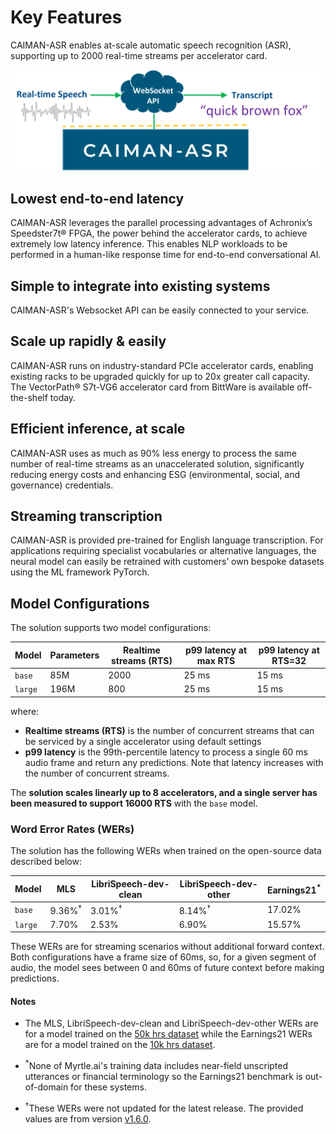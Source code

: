 # Key Features
CAIMAN-ASR enables at-scale automatic speech recognition (ASR), supporting up to 2000 real-time streams per accelerator card.

![CAIMAN-ASR flow](./assets/caiman-asr-flow-1024x328.png)


## Lowest end-to-end latency
CAIMAN-ASR leverages the parallel processing advantages of Achronix’s Speedster7t® FPGA, the power behind the accelerator cards, to achieve extremely low latency inference. This enables NLP workloads to be performed in a human-like response time for end-to-end conversational AI.

## Simple to integrate into existing systems
CAIMAN-ASR's Websocket API can be easily connected to your service.

## Scale up rapidly & easily
CAIMAN-ASR runs on industry-standard PCIe accelerator cards, enabling existing racks to be upgraded quickly for up to 20x greater call capacity. The VectorPath® S7t-VG6 accelerator card from BittWare is available off-the-shelf today.

## Efficient inference, at scale
CAIMAN-ASR uses as much as 90% less energy to process the same number of real-time streams as an unaccelerated solution, significantly reducing energy costs and enhancing ESG (environmental, social, and governance) credentials.


## Streaming transcription
CAIMAN-ASR is provided pre-trained for English language transcription. For applications requiring specialist vocabularies or alternative languages, the neural model can easily be retrained with customers’ own bespoke datasets using the ML framework PyTorch.

## Model Configurations <a name="model-configs"></a>

The solution supports two model configurations:

| Model   | Parameters | Realtime streams (RTS) | p99 latency at max RTS    | p99 latency at RTS=32 |
|---------|------------|------------------------|---------------------------|-----------------------|
| `base`  | 85M        |          2000          |            25 ms          |          15 ms        |
| `large` | 196M       |           800          |            25 ms          |          15 ms        |

where:

* **Realtime streams (RTS)** is the number of concurrent streams that can be serviced by a single accelerator using default settings
* **p99 latency** is the 99th-percentile latency to process a single 60 ms audio frame and return any predictions. Note that latency increases with the number of concurrent streams.

The **solution scales linearly up to 8 accelerators, and a single server has been measured to support 16000 RTS** with the `base` model.

### Word Error Rates (WERs)

The solution has the following WERs when trained on the open-source data described below:

| Model   | MLS               | LibriSpeech-dev-clean | LibriSpeech-dev-other | Earnings21<sup>*</sup> |
|---------|-------------------|-----------------------|-----------------------|------------------------|
| `base`  | 9.36%<sup>†</sup> |     3.01%<sup>†</sup> |     8.14%<sup>†</sup> |                 17.02% |
| `large` |             7.70% |                 2.53% |                 6.90% |                 15.57% |

These WERs are for streaming scenarios without additional forward context. Both configurations have a frame size of 60ms, so, for a given segment of audio, the model sees between 0 and 60ms of future context before making predictions.

#### Notes

* The MLS, LibriSpeech-dev-clean and LibriSpeech-dev-other WERs are for a model trained on the [50k hrs dataset](./training/training_datasets.md#50k_hrs) while the Earnings21 WERs are for a model trained on the [10k hrs dataset](./training/training_datasets.md#10k_hrs).
* <sup>*</sup>None of Myrtle.ai's training data includes near-field unscripted utterances or financial terminology so the Earnings21 benchmark is out-of-domain for these systems.

* <sup>†</sup>These WERs were not updated for the latest release. The provided values are from version [v1.6.0](https://github.com/MyrtleSoftware/myrtle-rnnt/releases/tag/v1.6.0).

